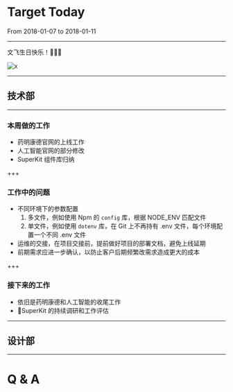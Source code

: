 # Target Today

From 2018-01-07 to 2018-01-11

---

文飞生日快乐！🎂🎂🎂

![x](https://qq.yh31.com/tp/zjbq/201808201313240619.gif)

---

## 技术部

--- 

### 本周做的工作

- 药明康德官网的上线工作
- 人工智能官网的部分修改
- SuperKit 组件库归纳

+++

### 工作中的问题

- 不同环境下的参数配置
    1. 多文件，例如使用 Npm 的 ``config`` 库，根据 NODE_ENV 匹配文件
    2. 单文件，例如使用 ``dotenv`` 库，在 Git 上不再持有 .env 文件，每个环境配置一个不同 .env 文件
- 运维的交接，在项目交接前，提前做好项目的部署文档，避免上线延期
- 前期需求应进一步确认，以防止客户后期频繁改需求造成更大的成本

+++

### 接下来的工作

- 依旧是药明康德和人工智能的收尾工作
- SuperKit 的持续调研和工作评估

---

## 设计部

---

# Q & A
